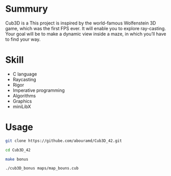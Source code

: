 # Summury

Cub3D is a This project is inspired by the world-famous Wolfenstein 3D game, which
was the first FPS ever. It will enable you to explore ray-casting. Your goal will be to
make a dynamic view inside a maze, in which you’ll have to find your way.

# Skill

- C language
- Raycasting
- Rigor
- Imperative programming
- Algorithms
- Graphics
- miniLibX

# Usage

```bash
git clone https://githube.com/abouramd/Cub3D_42.git

cd Cub3D_42

make bonus

./cub3D_bonus maps/map_bouns.cub
```
